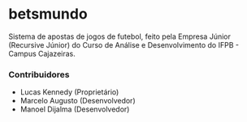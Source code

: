 # betsmundo #

Sistema de apostas de jogos de futebol, feito pela Empresa Júnior (Recursive Júnior) do Curso de Análise e Desenvolvimento do IFPB - Campus Cajazeiras.

### Contribuidores ###

* Lucas Kennedy (Proprietário)
* Marcelo Augusto (Desenvolvedor)
* Manoel Dijalma (Desenvolvedor)